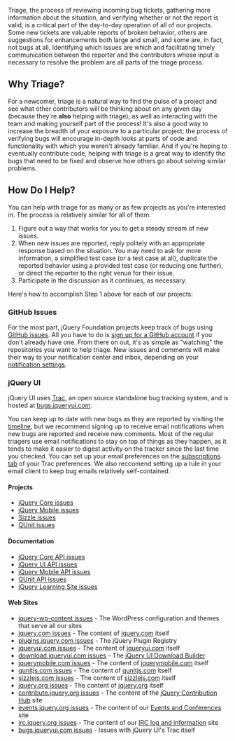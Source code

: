 <script>{
	"title": "Bug Triage"
}</script>

Triage, the process of reviewing incoming bug tickets, gathering more
information about the situation, and verifying whether or not the report is
valid, is a critical part of the day-to-day operation of all of our projects.
Some new tickets are valuable reports of broken behavior, others are
suggestions for enhancements both large and small, and some are, in fact, not
bugs at all. Identifying which issues are which and facilitating timely
communication between the reporter and the contributors whose input is
necessary to resolve the problem are all parts of the triage process.

## Why Triage?

For a newcomer, triage is a natural way to find the pulse of a
project and see what other contributors will be thinking about on any given day
(because they're **also** helping with triage), as well as interacting with the
team and making yourself part of the process! It's also a good way to increase
the breadth of your exposure to a particular project; the process of
verifying bugs will encourage in-depth looks at parts of code and
functionality with which you weren't already familiar. And if you're hoping to
eventually contribute code, helping with triage is a great way to identify the
bugs that need to be fixed and observe how others go about solving similar
problems.

## How Do I Help?

You can help with triage for as many or as few projects as you're interested in. The process
is relatively similar for all of them:

1. Figure out a way that works for you to get a steady stream of new issues.
2. When new issues are reported, reply politely with an appropriate response
based on the situation. You may need to ask for more information, a simplified
test case (or a test case at all), duplicate the reported behavior using a
provided test case (or reducing one further), or direct the reporter to the
right venue for their issue.
3. Participate in the discussion as it continues, as necessary.

Here's how to accomplish Step 1 above for each of our projects:

### GitHub Issues

For the most part, jQuery Foundation projects keep track of bugs using [GitHub
issues](https://github.com/features/projects/issues). All you have to do is
[sign up for a GitHub account](https://github.com/signup/free) if you don't already have one. From there on
out, it's as simple as "watching" the repositories you want to help triage. New
issues and comments will make their way to your notification center and inbox,
depending on your [notification settings](https://github.com/settings/notifications).

### jQuery UI

jQuery UI uses [Trac](http://trac.edgewall.org/), an open source standalone bug tracking system, and is hosted at [bugs.jqueryui.com](http://bugs.jqueryui.com).

You can keep up to date with new bugs as they are reported by visiting the
[timeline](http://bugs.jqueryui.com/timeline), but we recommend
signing up to receive email notifications when new bugs are reported and
receive new comments.  Most of the regular triagers use email notifications
to stay on top of things as they happen, as it tends to make it easier to
digest activity on the tracker since the last time you checked.  You can set up
your email preferences on the [subscriptions
tab](http://bugs.jqueryui.com/prefs/subscriptions) of your Trac preferences. We
also reccomend setting up a rule in your email client to keep bug emails
relatively self-contained.

#### Projects

* [jQuery Core issues](http://github.com/jquery/jquery/issues)
* [jQuery Mobile issues](http://github.com/jquery/jquery-mobile/issues)
* [Sizzle issues](http://github.com/jquery/sizzle/issues)
* [QUnit issues](http://github.com/jquery/qunit/issues)

#### Documentation

* [jQuery Core API issues](http://github.com/jquery/api.jquery.com/issues)
* [jQuery UI API issues](http://github.com/jquery/api.jqueryui.com/issues)
* [jQuery Mobile API issues](http://github.com/jquery/api.jquerymobile.com/issues)
* [QUnit API issues](http://github.com/jquery/api.qunitjs.com/issues)
* [jQuery Learning Site issues](http://github.com/jquery/learn.jquery.com/issues)

#### Web Sites

* [jquery-wp-content issues](http://github.com/jquery/jquery-wp-content/issues) - The WordPress configuration and themes that serve all our sites
* [jquery.com issues](http://github.com/jquery/jquery.com/issues) - The content of [jquery.com](http://jquery.com) itself
* [plugins.jquery.com issues](http://github.com/jquery/plugins.jquery.com/issues) - The jQuery Plugin Registry
* [jqueryui.com issues](http://github.com/jquery/jqueryui.com/issues) - The content of [jqueryui.com](http://jqueryui.com) itself
* [download.jqueryui.com issues](http://github.com/jquery/download.jqueryui.com/issues) - The [jQuery UI Download Builder](http://download.jqueryui.com)
* [jquerymobile.com issues](http://github.com/jquery/jquerymobile.com/issues) - The content of [jquerymobile.com](http://jquerymobile.com) itself
* [qunitjs.com issues](http://github.com/jquery/qunitjs.com/issues) - The content of [qunitjs.com](http://qunitjs.com) itself
* [sizzlejs.com issues](http://github.com/jquery/sizzlejs.com/issues) - The content of [sizzlejs.com](http://sizzlejs.com) itself
* [jquery.org issues](http://github.com/jquery/jquery.org/issues) - The content of [jquery.org](http://jquery.org) itself
* [contribute.jquery.org issues](http://github.com/jquery/contribute.jquery.org/issues) - The content of the [jQuery Contribution Hub](http://contribute.jquery.org) site
* [events.jquery.org issues](http://github.com/jquery/jquery.org/issues) - The content of our [Events and Conferences](http://events.jquery.org) site
* [irc.jquery.org issues](http://github.com/jquery/irc.jquery.org/issues) - The content of our [IRC log and information](http://irc.jquery.org) site
* [bugs.jqueryui.com issues](http://github.com/jquery/bugs.jqueryui.com/issues) - Issues with jQuery UI's Trac itself
